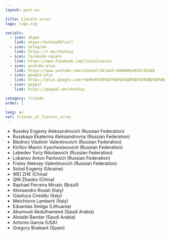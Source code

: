 ```yaml
---
layout: post-ea

title: Lincoln virus
logo: logo.svg

socials:
  - icon: skype
    link: skype:chutkoy89?call
  - icon: telegram
    link: https://t.me/chutkoy
  - icon: facebook-square
    link: https://www.facebook.com/lincolnvirus
  - icon: youtube-play
    link: https://www.youtube.com/channel/UCiAxh-kQbW00em5SX1I5n6Q
  - icon: google-plus
    link: https://plus.google.com/+%D0%95%D0%B2%D0%B3%D0%B5%D0%BD%D0%B8%D0%B9%D0%A0%D1%83%D1%81%D1%81%D0%BA%D0%B8%D0%B9%D0%A7%D1%83%D1%82%D0%BA%D0%BE%D0%B989
  - icon: paypal
    link: https://paypal.me/chutkoy

category: friends
order: 1

lang: en
ref: friends_of_lincoln_virus
---
```


- Russkiy Evgeniy Aleksandrovich (Russian Federation)
- Russkaya Ekaterina Aleksandrovna (Russian Federation)
- Blednov Vladimir Valentinovich (Russian Federation)
- Kirillov Maxim Vyacheslavovich (Russian Federation)
- Lebedev Yuriy Nikolaevich (Russian Federation)
- Lobanov Anton Pavlovich (Russian Federation)
- Frolov Aleksey Valentinovich (Russian Federation)
- Solod Evgeniy (Ukraine)
- WEI ZHE (China)
- QIN Zhaobo (China)
- Raphael Ferreira Minato (Brazil)
- Alessandro Rosati (Italy)
- Gianluca Cireddu (Italy)
- Melchiorre Lamberti (Italy)
- Eduardas Smilga (Lithuania)
- Abumouti Abdulhameed (Saudi Arabia)
- Alotaibi Bandar (Saudi Arabia)
- Antonio Garcia (USA)
- Gregory Braibant (Spain)
